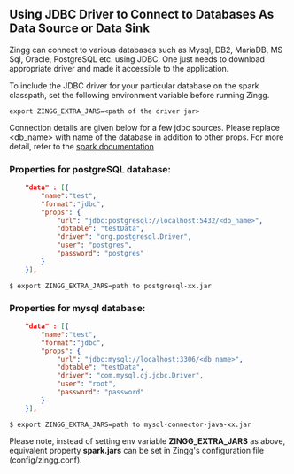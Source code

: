 ## Using JDBC Driver to Connect to Databases As Data Source or Data Sink

Zingg can connect to various databases such as Mysql, DB2, MariaDB, MS Sql, Oracle, PostgreSQL etc. using JDBC. 
One just needs to download appropriate driver and made it accessible to the application.

To include the JDBC driver for your particular database on the spark classpath, set the following environment variable before running Zingg.
```
export ZINGG_EXTRA_JARS=<path of the driver jar>
```

Connection details are given below for a few jdbc sources. Please replace <db_name> with name of the database in addition to other props. For more detail, refer to the [spark documentation](https://spark.apache.org/docs/latest/sql-data-sources-jdbc.html)

### Properties for postgreSQL database:

```json
    "data" : [{
        "name":"test", 
        "format":"jdbc", 
        "props": {
            "url": "jdbc:postgresql://localhost:5432/<db_name>",
            "dbtable": "testData",
            "driver": "org.postgresql.Driver",
            "user": "postgres",
            "password": "postgres"				
        }
    }],
``` 
```
$ export ZINGG_EXTRA_JARS=path to postgresql-xx.jar
```

### Properties for mysql database:

```json
    "data" : [{
        "name":"test", 
        "format":"jdbc", 
        "props": {
            "url": "jdbc:mysql://localhost:3306/<db_name>",
            "dbtable": "testData",
            "driver": "com.mysql.cj.jdbc.Driver",
            "user": "root",
            "password": "password"				
        }
    }],
```
```
$ export ZINGG_EXTRA_JARS=path to mysql-connector-java-xx.jar
```

Please note, instead of setting env variable **ZINGG_EXTRA_JARS** as above, equivalent property **spark.jars** can be set in Zingg's configuration file (config/zingg.conf).